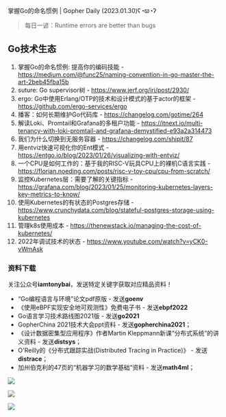 掌握Go的命名惯例 | Gopher Daily (2023.01.30)ʕ◔ϖ◔ʔ

>每日一谚：Runtime errors are better than bugs

## Go技术生态

1. 掌握Go的命名惯例: 提高你的编码技能 - https://medium.com/@func25/naming-convention-in-go-master-the-art-2beb45fba15b
2. suture: Go supervisor树 - https://www.jerf.org/iri/post/2930/
3. ergo: Go中使用Erlang/OTP的技术和设计模式的基于actor的框架 - https://github.com/ergo-services/ergo
4. 播客：如何长期维护Go代码库 - https://changelog.com/gotime/264
5. 解读Loki、Promtail和Grafana的多租户功能 - https://itnext.io/multi-tenancy-with-loki-promtail-and-grafana-demystified-e93a2a314473
6. 我们为什么切换到无服务容器 - https://changelog.com/shipit/87
7. 用entviz快速可视化你的Ent模式 - https://entgo.io/blog/2023/01/26/visualizing-with-entviz/
8. 一个CPU是如何工作的：基于我的RISC-V玩具CPU上的裸机C语言实践 - https://florian.noeding.com/posts/risc-v-toy-cpu/cpu-from-scratch/
9. 监控Kubernetes层：需要了解的关键指标 - https://grafana.com/blog/2023/01/25/monitoring-kubernetes-layers-key-metrics-to-know/
10. 使用Kubernetes的有状态的Postgres存储 - https://www.crunchydata.com/blog/stateful-postgres-storage-using-kubernetes
11. 管理k8s使用成本 - https://thenewstack.io/managing-the-cost-of-kubernetes/
12. 2022年调试技术的状态 - https://www.youtube.com/watch?v=yCK0-vWmAsk

### 资料下载

关注公众号**iamtonybai**，发送特定关键字获取对应精品资料！

* “Go编程语言与环境”论文pdf原版 - 发送**goenv**
* 《使用eBPF实现安全地可观测性》免费电子书 - 发送**ebpf2022**
* Go语言学习技术路线图2021版 - 发送**go2021**
* GopherChina 2021技术大会ppt资料 - 发送**gopherchina2021**；
* 《设计数据密集型应用程序》作者Martin Kleppmann新课“分布式系统”的讲义资料 - 发送**distsys**；
* O'Reilly的《分布式跟踪实战(Distributed Tracing in Practice)》 - 发送**distrace**；
* 加州伯克利的47页的“机器学习的数学基础”资料 - 发送**math4ml**；

![](https://mmbiz.qpic.cn/mmbiz_png/cH6WzfQ94mb54jsFJZ3Knmz8obUsf3PBShthmdSw5E01TcYmUReGkj0BWpxHak1HlnlzHvLmKax53YSGr7aNlA/0?wx_fmt=png)

![](https://mmbiz.qpic.cn/mmbiz_png/cH6WzfQ94mZsOgPXTXZgWiaE03ib9r9WFJXC6xJCA5Y6VSesOZqlGxYfODibvR7UPGxiaM7SZZNQZkRtggPXEfBdwQ/0?wx_fmt=png)

![](https://mmbiz.qpic.cn/mmbiz_png/cH6WzfQ94mb54jsFJZ3Knmz8obUsf3PBrSoqeMvoWCticN2cpU64fJ0FYQdXJhP7ia7WRh8628uOAsQYeE2NibRRw/0?wx_fmt=png)

